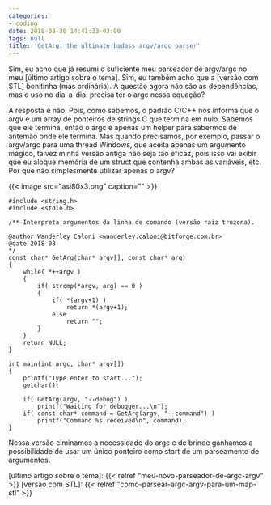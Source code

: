 ```yaml
---
categories:
- coding
date: 2018-08-30 14:41:33-03:00
tags: null
title: 'GetArg: the ultimate badass argv/argc parser'
---
```


Sim, eu acho que já resumi o suficiente meu parseador de argv/argc no meu [último artigo sobre o tema]. Sim, eu também acho que a [versão com STL] bonitinha (mas ordinária). A questão agora não são as dependências, mas o uso no dia-a-dia: precisa ter o argc nessa equação?

A resposta é não. Pois, como sabemos, o padrão C/C++ nos informa que o argv é um array de ponteiros de strings C que termina em nulo. Sabemos que ele termina, então o argc é apenas um helper para sabermos de antemão onde ele termina. Mas quando precisamos, por exemplo, passar o argv/argc para uma thread Windows, que aceita apenas um argumento mágico, talvez minha versão antiga não seja tão eficaz, pois isso vai exibir que eu aloque memória de um struct que contenha ambas as variáveis, etc. Por que não simplesmente utilizar apenas o argv?

{{< image src="asi80x3.png" caption="" >}}

```
#include <string.h>
#include <stdio.h>

/** Interpreta argumentos da linha de comando (versão raiz truzona).

@author Wanderley Caloni <wanderley.caloni@bitforge.com.br>
@date 2018-08
*/
const char* GetArg(char* argv[], const char* arg)
{
    while( *++argv )
    {
        if( strcmp(*argv, arg) == 0 )
        {
            if( *(argv+1) )
                return *(argv+1);
            else
                return "";
        }
    }
    return NULL;
}

int main(int argc, char* argv[])
{
    printf("Type enter to start...");
    getchar();

    if( GetArg(argv, "--debug") )
        printf("Waiting for debugger...\n");
    if( const char* command = GetArg(argv, "--command") )
        printf("Command %s received\n", command);
}
```

Nessa versão elminamos a necessidade do argc e de brinde ganhamos a possibilidade de usar um único ponteiro como start de um parseamento de argumentos.

[último artigo sobre o tema]: {{< relref "meu-novo-parseador-de-argc-argv" >}}
[versão com STL]: {{< relref "como-parsear-argc-argv-para-um-map-stl" >}}

